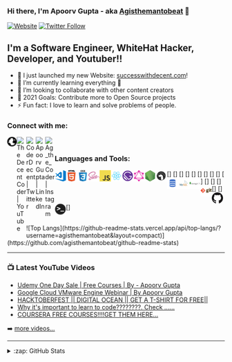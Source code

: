 ### Hi there, I'm Apoorv Gupta - aka [Agisthemantobeat][website] 👋

[![Website](https://img.shields.io/website?label=successwthdecent.com&style=for-the-badge&url=https%3A%2F%2Fcodestackr.com)](https://successwithdecent.com)
[![Twitter Follow](https://img.shields.io/twitter/follow/CoderDecent?color=1DA1F2&logo=twitter&style=for-the-badge)](https://twitter.com/CoderDecent)

## I'm a Software Engineer,  WhiteHat Hacker, Developer, and Youtuber!!

- 🔭 I just launched my new Website: [successwithdecent.com][website]!
- 🌱 I’m currently learning everything 🤣
- 👯 I’m looking to collaborate with other content creators
- 🥅 2021 Goals: Contribute more to Open Source projects
- ⚡ Fun fact: I love to learn and solve problems of people.


### Connect with me:

[<img align="left" alt="successiwthdecent.com" width="22px" src="https://raw.githubusercontent.com/iconic/open-iconic/master/svg/globe.svg" />][website]
[<img align="left" alt="The Decent Coder | YouTube" width="22px" src="https://cdn.jsdelivr.net/npm/simple-icons@v3/icons/youtube.svg" />][youtube]
[<img align="left" alt="CoderDecent | Twitter" width="22px" src="https://cdn.jsdelivr.net/npm/simple-icons@v3/icons/twitter.svg" />][twitter]
[<img align="left" alt="Apoorv Gupta | LinkedIn" width="22px" src="https://cdn.jsdelivr.net/npm/simple-icons@v3/icons/linkedin.svg" />][linkedin]
[<img align="left" alt="Ag_the_Coder | Instagram" width="22px" src="https://cdn.jsdelivr.net/npm/simple-icons@v3/icons/instagram.svg" />][instagram]

<br />

### Languages and Tools:

[<img align="left" alt="Visual Studio Code" width="26px" src="https://raw.githubusercontent.com/github/explore/80688e429a7d4ef2fca1e82350fe8e3517d3494d/topics/visual-studio-code/visual-studio-code.png" />]
[<img align="left" alt="HTML5" width="26px" src="https://raw.githubusercontent.com/github/explore/80688e429a7d4ef2fca1e82350fe8e3517d3494d/topics/html/html.png" />]
[<img align="left" alt="CSS3" width="26px" src="https://raw.githubusercontent.com/github/explore/80688e429a7d4ef2fca1e82350fe8e3517d3494d/topics/css/css.png" />]
[<img align="left" alt="Sass" width="26px" src="https://raw.githubusercontent.com/github/explore/80688e429a7d4ef2fca1e82350fe8e3517d3494d/topics/sass/sass.png" />]
[<img align="left" alt="JavaScript" width="26px" src="https://raw.githubusercontent.com/github/explore/80688e429a7d4ef2fca1e82350fe8e3517d3494d/topics/javascript/javascript.png" />]
[<img align="left" alt="React" width="26px" src="https://raw.githubusercontent.com/github/explore/80688e429a7d4ef2fca1e82350fe8e3517d3494d/topics/react/react.png" />]
[<img align="left" alt="Gatsby" width="26px" src="https://raw.githubusercontent.com/github/explore/e94815998e4e0713912fed477a1f346ec04c3da2/topics/gatsby/gatsby.png" />]
[<img align="left" alt="GraphQL" width="26px" src="https://raw.githubusercontent.com/github/explore/80688e429a7d4ef2fca1e82350fe8e3517d3494d/topics/graphql/graphql.png" />]
[<img align="left" alt="Node.js" width="26px" src="https://raw.githubusercontent.com/github/explore/80688e429a7d4ef2fca1e82350fe8e3517d3494d/topics/nodejs/nodejs.png" />]
[<img align="left" alt="Deno" width="26px" src="https://raw.githubusercontent.com/github/explore/361e2821e2dea67711cde99c9c40ed357061cf27/topics/deno/deno.png" />]
[<img align="left" alt="SQL" width="26px" src="https://raw.githubusercontent.com/github/explore/80688e429a7d4ef2fca1e82350fe8e3517d3494d/topics/sql/sql.png" />]
[<img align="left" alt="MySQL" width="26px" src="https://raw.githubusercontent.com/github/explore/80688e429a7d4ef2fca1e82350fe8e3517d3494d/topics/mysql/mysql.png" />]
[<img align="left" alt="MongoDB" width="26px" src="https://raw.githubusercontent.com/github/explore/80688e429a7d4ef2fca1e82350fe8e3517d3494d/topics/mongodb/mongodb.png" />]
[<img align="left" alt="Git" width="26px" src="https://raw.githubusercontent.com/github/explore/80688e429a7d4ef2fca1e82350fe8e3517d3494d/topics/git/git.png" />]
[<img align="left" alt="GitHub" width="26px" src="https://raw.githubusercontent.com/github/explore/78df643247d429f6cc873026c0622819ad797942/topics/github/github.png" />]
[<img align="left" alt="Terminal" width="26px" src="https://raw.githubusercontent.com/github/explore/80688e429a7d4ef2fca1e82350fe8e3517d3494d/topics/terminal/terminal.png" />]

<br />
![Top Langs](https://github-readme-stats.vercel.app/api/top-langs/?username=agisthemantobeat&layout=compact)](https://github.com/agisthemantobeat/github-readme-stats)
<br/>

---

### 📺 Latest YouTube Videos

<!-- YOUTUBE:START -->
- [Udemy One Day Sale | Free Courses | By - Apoorv Gupta](https://youtu.be/De3vZnquyro?sub_confirmation=1)
- [Google Cloud VMware Engine Webinar | By Apoorv Gupta](https://youtu.be/41mywaAkPnU?sub_confirmation=1)
- [HACKTOBERFEST || DIGITAL OCEAN || GET A T-SHIRT FOR FREE||](https://youtu.be/9tMz2zcjf7I?sub_confirmation=1)
- [Why it's important to learn to code????????. Check ......](https://youtu.be/9UBYmbDLuHI?sub_confirmation=1)
- [COURSERA FREE COURSES!!!!GET THEM HERE...](https://youtu.be/zdqaF_i_GPc?sub_confirmation=1)
<!-- YOUTUBE:END -->

➡️ [more videos...](https://www.youtube.com/channel/UChXpfkBr16HsRHGiUlNzShg?sub_confirmation=1)

---

<details>
  <summary>:zap: GitHub Stats</summary>

 ![Apoorv Gupta's github stats](https://github-readme-stats.vercel.app/api?username=agisthemantobeat&show_icons=true&theme=dark)

</details>

[website]: https://successiwithdecent.com
[course]: http://successwithdecent.com
[twitter]: https://twitter.com/CoderDecent?s=03
[youtube]: https://www.youtube.com/channel/UChXpfkBr16HsRHGiUlNzShg?sub_confirmation=1
[instagram]: https://instagram.com/ag_the_coder
[linkedin]: https://linkedin.com/in/apoorvguptahcl
[DSAlgo Playlist]: https://youtu.be/uJ5ecMkhAVw?sub_confirmation=1
[My Unboxing Playlist]: https://youtu.be/2vFPI6cdq5s?sub_confirmation=1

